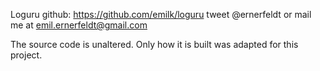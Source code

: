 Loguru github: https://github.com/emilk/loguru
    tweet @ernerfeldt or mail me at emil.ernerfeldt@gmail.com

The source code is unaltered.
Only how it is built was adapted for this project.